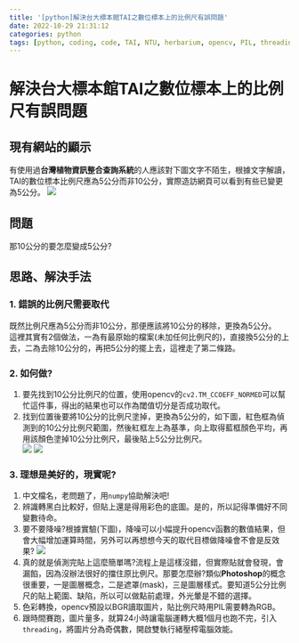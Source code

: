 ```yaml
---
title: '[python]解決台大標本館TAI之數位標本上的比例尺有誤問題'
date: 2022-10-29 21:31:12
categories: python
tags: [python, coding, code, TAI, NTU, herbarium, opencv, PIL, threading]
---
```

# 解決台大標本館TAI之數位標本上的比例尺有誤問題

## 現有網站的顯示
有使用過**台灣植物資訊整合查詢系統**的人應該對下圖文字不陌生，根據文字解讀，TAI的數位標本比例尺應為5公分而非10公分，實際造訪網頁可以看到有些已變更為5公分。
![](https://photos.smugmug.com/photos/i-Qd4k6bD/0/b9885b87/O/i-Qd4k6bD.jpg)

## 問題
那10公分的要怎麼變成5公分?
<!--more-->
## 思路、解決手法
### 1. 錯誤的比例尺需要取代
既然比例尺應為5公分而非10公分，那便應該將10公分的移除，更換為5公分。  
這裡其實有2個做法，一為有最原始的檔案(未加任何比例尺的)，直接換5公分的上去，二為去除10公分的，再把5公分的擺上去，這裡走了第二條路。  

### 2. 如何做?
1. 要先找到10公分比例尺的位置，使用opencv的`cv2.TM_CCOEFF_NORMED`可以幫忙這件事，得出的結果也可以作為閾值切分是否成功取代。  
2. 找到位置後要將10公分的比例尺塗掉，更換為5公分的，如下圖，紅色框為偵測到的10公分比例尺範圍，然後紅框左上為基準，向上取得藍框顏色平均，再用該顏色塗掉10公分比例尺，最後貼上5公分比例尺。  
![](https://photos.smugmug.com/photos/i-wVGGGnt/0/b87280cc/O/i-wVGGGnt.png)
![](https://photos.smugmug.com/photos/i-mjjgLKR/0/b6e404ae/L/i-mjjgLKR-L.png)  

### 3. 理想是美好的，現實呢?
1. 中文檔名，老問題了，用`numpy`協助解決吧!  
2. 辨識轉黑白比較好，但貼上還是得用彩色的底圖。是的，所以記得準備好不同變數待命。  
3. 要不要降噪?根據實驗(下圖)，降噪可以小幅提升opencv函數的數值結果，但會大幅增加運算時間，另外可以再想想今天的取代目標做降噪會不會是反效果?
![](https://photos.smugmug.com/photos/i-WJSpmBp/0/07bf9c0c/O/i-WJSpmBp.png)
4. 真的就是偵測完貼上這麼簡單嗎?流程上是這樣沒錯，但實際貼就會發現，會漏餡，因為沒辦法很好的擋住原比例尺。那要怎麼辦?類似**Photoshop**的概念很重要，一是圖層概念，二是遮罩(mask)，三是圖層樣式。要知道5公分比例尺的貼上範圍、缺陷，所以可以做點前處理，外光暈是不錯的選擇。  
5. 色彩轉換，opencv預設以BGR讀取圖片，貼比例尺時用PIL需要轉為RGB。  
6. 跟時間賽跑，圖片量多，就算24小時讓電腦運轉大概1個月也跑不完，引入`threading`，將圖片分為奇偶數，開啟雙執行緒壓榨電腦效能。
